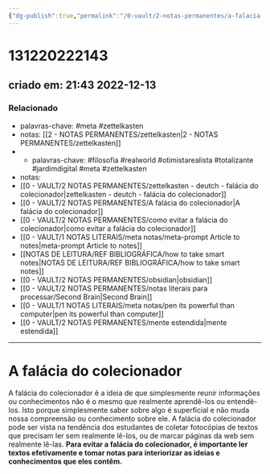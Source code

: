 ```yaml
---
{"dg-publish":true,"permalink":"/0-vault/2-notas-permanentes/a-falacia-do-colecionador/","tags":["permanente","meta","zettelkasten","filosofia","realworld","otimistarealista","totalizante","jardimdigital"],"dgHomeLink":true,"dgShowLocalGraph":true,"dgShowFileTree":true,"dgEnableSearch":true,"noteIcon":""}
---
```


# 131220222143
## criado em: 21:43 2022-12-13

### Relacionado
- palavras-chave: #meta #zettelkasten 
- notas: [[2 - NOTAS PERMANENTES/zettelkasten\|2 - NOTAS PERMANENTES/zettelkasten]]
- - palavras-chave: #filosofia #realworld #otimistarealista #totalizante #jardimdigital #meta #zettelkasten 
- notas: 
- [[0 - VAULT/2 NOTAS PERMANENTES/zettelkasten - deutch - falácia do colecionador\|zettelkasten - deutch - falácia do colecionador]]
- [[0 - VAULT/2 NOTAS PERMANENTES/A falácia do colecionador\|A falácia do colecionador]]
- [[0 - VAULT/2 NOTAS PERMANENTES/como evitar a falácia do colecionador\|como evitar a falácia do colecionador]]
- [[0 - VAULT/1 NOTAS LITERAIS/meta notas/meta-prompt Article to notes\|meta-prompt Article to notes]]
- [[NOTAS DE LEITURA/REF BIBLIOGRÁFICA/how to take smart notes\|NOTAS DE LEITURA/REF BIBLIOGRÁFICA/how to take smart notes]]
- [[0 - VAULT/2 NOTAS PERMANENTES/obsidian\|obsidian]]
- [[0 - VAULT/2 NOTAS PERMANENTES/notas literais para processar/Second Brain\|Second Brain]]
- [[0 - VAULT/1 NOTAS LITERAIS/meta notas/pen its powerful than computer\|pen its powerful than computer]]
- [[0 - VAULT/2 NOTAS PERMANENTES/mente estendida\|mente estendida]]
---
# A falácia do colecionador

A falácia do colecionador é a ideia de que simplesmente reunir informações ou conhecimentos não é o mesmo que realmente aprendê-los ou entendê-los. Isto porque simplesmente saber sobre algo é superficial e não muda nossa compreensão ou conhecimento sobre ele. A falácia do colecionador pode ser vista na tendência dos estudantes de coletar fotocópias de textos que precisam ler sem realmente lê-los, ou de marcar páginas da web sem realmente lê-las. **Para evitar a falácia do colecionador, é importante ler textos efetivamente e tomar notas para interiorizar as ideias e conhecimentos que eles contêm.**
